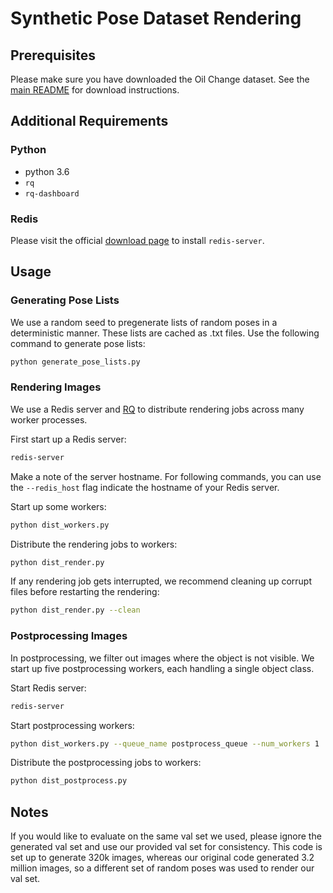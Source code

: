 # Synthetic Pose Dataset Rendering

## Prerequisites

Please make sure you have downloaded the Oil Change dataset. See the [main README](../../README.md) for download instructions.

## Additional Requirements

### Python
- python 3.6
- `rq`
- `rq-dashboard`

### Redis

Please visit the official [download page](https://redis.io/download) to install `redis-server`.

## Usage

### Generating Pose Lists

We use a random seed to pregenerate lists of random poses in a deterministic manner. These lists are cached as .txt files. Use the following command to generate pose lists:

```bash
python generate_pose_lists.py
```

### Rendering Images

We use a Redis server and [RQ](http://python-rq.org/) to distribute rendering jobs across many worker processes.

First start up a Redis server:

```bash
redis-server
```

Make a note of the server hostname. For following commands, you can use the `--redis_host` flag indicate the hostname of your Redis server.

Start up some workers:

```bash
python dist_workers.py
```

Distribute the rendering jobs to workers:

```bash
python dist_render.py
```

If any rendering job gets interrupted, we recommend cleaning up corrupt files before restarting the rendering:

```bash
python dist_render.py --clean
```

### Postprocessing Images

In postprocessing, we filter out images where the object is not visible. We start up five postprocessing workers, each handling a single object class.

Start Redis server:

```bash
redis-server
```

Start postprocessing workers:

```bash
python dist_workers.py --queue_name postprocess_queue --num_workers 1
```

Distribute the postprocessing jobs to workers:

```bash
python dist_postprocess.py
```

## Notes

If you would like to evaluate on the same val set we used, please ignore the generated val set and use our provided val set for consistency. This code is set up to generate 320k images, whereas our original code generated 3.2 million images, so a different set of random poses was used to render our val set.
